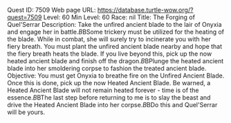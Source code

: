 Quest ID: 7509
Web page URL: https://database.turtle-wow.org/?quest=7509
Level: 60
Min Level: 60
Race: nil
Title: The Forging of Quel'Serrar
Description: Take the unfired ancient blade to the lair of Onyxia and engage her in battle.$B$BSome trickery must be utilized for the heating of the blade. While in combat, she will surely try to incinerate you with her fiery breath. You must plant the unfired ancient blade nearby and hope that the fiery breath heats the blade. If you live beyond this, pick up the now heated ancient blade and finish off the dragon.$B$BPlunge the heated ancient blade into her smoldering corpse to fashion the treated ancient blade.
Objective: You must get Onyxia to breathe fire on the Unfired Ancient Blade. Once this is done, pick up the now Heated Ancient Blade. Be warned, a Heated Ancient Blade will not remain heated forever - time is of the essence.$B$BThe last step before returning to me is to slay the beast and drive the Heated Ancient Blade into her corpse.$B$BDo this and Quel'Serrar will be yours.
